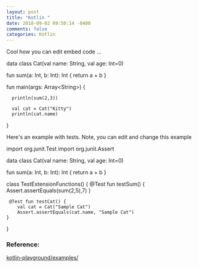 ```yaml
---
layout: post
title: "Kotlin "
date: 2018-09-02 09:50:14 -0400
comments: false
categories: Kotlin
---
```


Cool how you can edit embed code ...

<div class="kotlin-playground">

data class Cat(val name: String, val age: Int=0)

fun sum(a: Int, b: Int): Int {
return a + b
}

fun main(args: Array<span class="hljs-tag">&lt;<span class="hljs-name">String</span>&gt;</span>) {

      println(sum(2,3))

      val cat = Cat("Kitty")
      println(cat.name)

}

</div>

Here's an example with tests. Note, you can edit and change this example

<div class="kotlin-playground" data-target-platform="junit">

import org.junit.Test
import org.junit.Assert

data class Cat(val name: String, val age: Int=0)

fun sum(a: Int, b: Int): Int {
return a + b
}

class TestExtensionFunctions() {
@Test fun testSum() {
Assert.assertEquals(sum(2,5),7)
}

     @Test fun testCat() {
        val cat = Cat("Sample Cat")
    	Assert.assertEquals(cat.name, "Sample Cat")
    }

}

</div>

### Reference:

[kotlin-playground/examples/](https://jetbrains.github.io/kotlin-playground/examples/)

<!--  Enter text below, if you want -->
